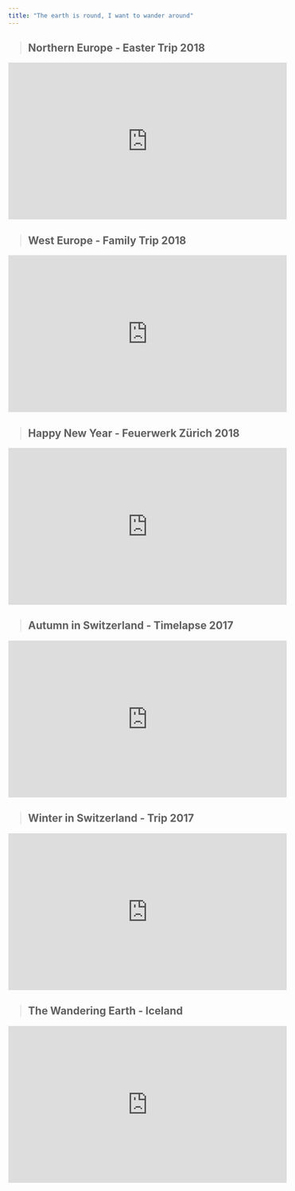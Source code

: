```yaml
---
title: "The earth is round, I want to wander around"
---
```


>## Northern Europe - Easter Trip 2018
<iframe width="560" height="315" src="https://www.youtube.com/embed/_kU_PxC-8V8" frameborder="0" allow="accelerometer; autoplay; encrypted-media; gyroscope; picture-in-picture" allowfullscreen></iframe>

>## West Europe - Family Trip 2018
<iframe width="560" height="315" src="https://www.youtube.com/embed/PLQWmOWA6Rg" frameborder="0" allow="accelerometer; autoplay; encrypted-media; gyroscope; picture-in-picture" allowfullscreen></iframe>

>## Happy New Year - Feuerwerk Zürich 2018
<iframe width="560" height="315" src="https://www.youtube.com/embed/KRCw8Y2fZ1g" frameborder="0" allow="accelerometer; autoplay; encrypted-media; gyroscope; picture-in-picture" allowfullscreen></iframe>

>## Autumn in Switzerland - Timelapse 2017
<iframe width="560" height="315" src="https://www.youtube.com/embed/zi4in89D-DQ" frameborder="0" allow="accelerometer; autoplay; encrypted-media; gyroscope; picture-in-picture" allowfullscreen></iframe>

>## Winter in Switzerland - Trip 2017
<iframe width="560" height="315" src="https://www.youtube.com/embed/ElUbiMQilXs" frameborder="0" allow="accelerometer; autoplay; encrypted-media; gyroscope; picture-in-picture" allowfullscreen></iframe>

>## The Wandering Earth - Iceland
<iframe width="560" height="315" src="https://www.youtube.com/embed/2Zu3SOFv-uU" frameborder="0" allow="accelerometer; autoplay; encrypted-media; gyroscope; picture-in-picture" allowfullscreen></iframe>
